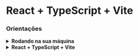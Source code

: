 # React + TypeScript + Vite

### Orientações

<details>
  <summary><strong>Rodando na sua máquina</strong></summary><br />

1. Clone o repositório

	*  Use o comando: `git@github.com:DenisDaros/fronteend-challenge.git`

2. Instale as dependências

	* Para isso, use o seguinte comando: `npm install`

3. Rode a aplicação 

	* Para isso, use o seguinte comando: `npm run dev`
</details>

<details>
  <summary><strong>React + TypeScript + Vite</strong></summary><br />

<strong>React:</strong>
React é uma biblioteca JavaScript popular para construir interfaces de usuário (UI). Ela é mantida pelo Facebook e é amplamente usada na criação de aplicações web modernas. As principais características do React incluem:

Componentização: React permite que você quebre sua interface de usuário em pequenos componentes reutilizáveis, tornando o desenvolvimento mais modular e organizado.

Virtual DOM: O React utiliza um Virtual DOM para otimizar as atualizações da interface do usuário, tornando a aplicação mais eficiente.

Declaratividade: Você descreve como a interface do usuário deve parecer em um determinado estado, e o React cuida da renderização e das atualizações de forma eficiente.

<strong>TypeScript:</strong>
TypeScript é uma linguagem de programação que se baseia no JavaScript, adicionando recursos de tipagem estática. Algumas das vantagens do TypeScript incluem:

Tipagem Estática: O TypeScript permite a definição de tipos para variáveis, funções e objetos, o que ajuda a pegar erros de código em tempo de compilação, tornando o código mais seguro e legível.

Ferramentas de Desenvolvimento: TypeScript é compatível com diversas ferramentas de desenvolvimento que oferecem autocompletar, refatoração e documentação eficaz, tornando o desenvolvimento mais produtivo.

Compatibilidade com JavaScript: Você pode escrever código TypeScript em um projeto JavaScript existente, tornando a transição gradual para o TypeScript mais fácil.

<strong>Vite:</strong>
Vite é uma ferramenta de desenvolvimento e compilação extremamente rápida para projetos JavaScript e TypeScript. Algumas de suas características notáveis são:

Desenvolvimento Rápido: Vite é projetado para iniciar rapidamente e fornecer atualizações instantâneas em tempo real durante o desenvolvimento.

Suporte a Módulos ESM (ECMAScript Modules): Vite usa a última especificação de módulos ECMAScript, o que ajuda a reduzir os tempos de compilação e carregamento.

Configuração Simples: A configuração de projetos Vite é mínima e fácil de entender, o que acelera o início de novos projetos.

Quando usados em conjunto, React, TypeScript e Vite criam um ambiente de desenvolvimento moderno e eficiente para a criação de aplicações web. O React oferece uma estrutura robusta para construir interfaces de usuário, o TypeScript adiciona tipagem estática para tornar seu código mais seguro e legível, e o Vite oferece um ambiente de desenvolvimento rápido e eficiente. Essas tecnologias trabalham bem juntas para criar aplicações web escaláveis, modernas e de alto desempenho.

 Para criar um projeto com essas tecnologias, use o comando:

	 npm create vite@latest

</details>
